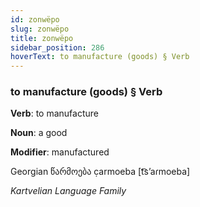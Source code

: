```yaml
---
id: zonwëpo
slug: zonwëpo
title: zonwëpo
sidebar_position: 286
hoverText: to manufacture (goods) § Verb
---
```


### to manufacture (goods) § Verb

**Verb**: to manufacture

**Noun**: a good

**Modifier**: manufactured

Georgian წარმოება c̣armoeba [t͡sʼaɾmoeba]

*Kartvelian Language Family*